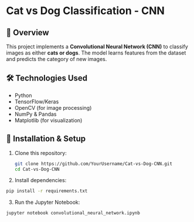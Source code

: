 # Cat vs Dog Classification - CNN

## 📌 Overview
This project implements a **Convolutional Neural Network (CNN)** to classify images as either **cats or dogs**. The model learns features from the dataset and predicts the category of new images.

## 🛠 Technologies Used
- Python
- TensorFlow/Keras
- OpenCV (for image processing)
- NumPy & Pandas
- Matplotlib (for visualization)

## 🚀 Installation & Setup
1. Clone this repository:
   ```sh
   git clone https://github.com/YourUsername/Cat-vs-Dog-CNN.git
   cd Cat-vs-Dog-CNN
   ```
2. Install dependencies:
  ```sh
  pip install -r requirements.txt
  ```
3. Run the Jupyter Notebook:
  ```sh
  jupyter notebook convolutional_neural_network.ipynb
  ```

